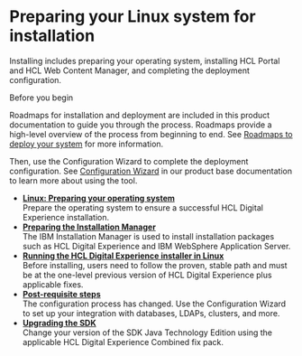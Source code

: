 # Preparing your Linux system for installation

Installing includes preparing your operating system, installing HCL Portal and HCL Web Content Manager, and completing the deployment configuration.

Before you begin

Roadmaps for installation and deployment are included in this product documentation to guide you through the process. Roadmaps provide a high-level overview of the process from beginning to end. See [Roadmaps to deploy your system](../../../../../get_started/plan_deployment/traditional_deployment/roadmaps/index.md) for more information.

Then, use the Configuration Wizard to complete the deployment configuration. See [Configuration Wizard](../../../../manage/portal_admin_tools/cfg_wizard/index.md) in our product base documentation to learn more about using the tool.

-   **[Linux: Preparing your operating system](prep_os-linux.md)**  
Prepare the operating system to ensure a successful HCL Digital Experience installation.
-   **[Preparing the Installation Manager](inst_iim-linux.md)**  
The IBM Installation Manager is used to install installation packages such as HCL Digital Experience and IBM WebSphere Application Server.
-   **[Running the HCL Digital Experience installer in Linux](../linux/running_install/index.md)**  
Before installing, users need to follow the proven, stable path and must be at the one-level previous version of HCL Digital Experience plus applicable fixes.
-   **[Post-requisite steps](inst_next_steps-linux.md)**  
The configuration process has changed. Use the Configuration Wizard to set up your integration with databases, LDAPs, clusters, and more.
-   **[Upgrading the SDK](sdk_upgrade-linux.md)**  
Change your version of the SDK Java Technology Edition using the applicable HCL Digital Experience Combined fix pack.


